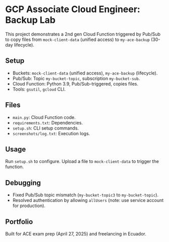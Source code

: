# GCP Associate Cloud Engineer: Backup Lab
This project demonstrates a 2nd gen Cloud Function triggered by Pub/Sub to copy files from `mock-client-data` (unified access) to `my-ace-backup` (30-day lifecycle).

## Setup
- Buckets: `mock-client-data` (unified access), `my-ace-backup` (lifecycle).
- Pub/Sub: Topic `my-bucket-topic`, subscription `my-bucket-sub`.
- Cloud Function: Python 3.9, Pub/Sub-triggered, copies files.
- Tools: `gsutil`, `gcloud` CLI.

## Files
- `main.py`: Cloud Function code.
- `requirements.txt`: Dependencies.
- `setup.sh`: CLI setup commands.
- `screenshots/log.txt`: Execution logs.

## Usage
Run `setup.sh` to configure. Upload a file to `mock-client-data` to trigger the function.

## Debugging
- Fixed Pub/Sub topic mismatch (`my-bucket-topic3` to `my-bucket-topic`).
- Resolved authentication by allowing `allUsers` (note: use service account for production).

## Portfolio
Built for ACE exam prep (April 27, 2025) and freelancing in Ecuador.
